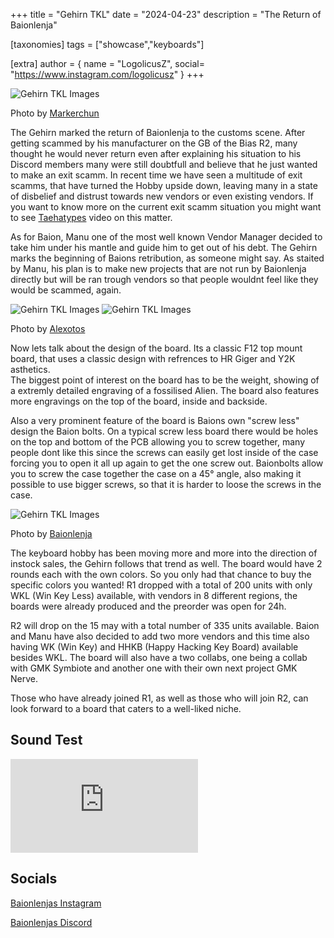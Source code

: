 +++
title = "Gehirn TKL"
date = "2024-04-23"
description = "The Return of Baionlenja"

[taxonomies]
tags = ["showcase","keyboards"]

[extra]
author = { name = "LogolicusZ", social= "https://www.instagram.com/logolicusz" }
+++

<img src="/imgs/Gehirn-article/Gehirn9.heic" alt="Gehirn TKL Images" title="Markerchun" class="TitleImage">
  
<p class="image-text">Photo by <a href="https://www.instagram.com/markerchun/">Markerchun</a></p>
  
The Gehirn marked the return of Baionlenja to the customs scene. After getting scammed by his manufacturer on the GB of the Bias R2, many thought he would never return even after explaining his situation to his Discord members many were still doubtfull and believe that he just wanted to make an exit scamm. In recent time we have seen a multitude of exit scamms, that have turned the Hobby upside down, leaving many in a state of disbelief and distrust towards new vendors or even existing vendors. If you want to know more on the current exit scamm situation you might want to see [Taehatypes](https://www.youtube.com/watch?v=2fdSJgInpsg) video on this matter.
  
As for Baion, Manu one of the most well known Vendor Manager decided to take him under his mantle and guide him to get out of his debt. The Gehirn marks the beginning of Baions retribution, as someone might say. As staited by Manu, his plan is to make new projects that are not run by Baionlenja directly but will be ran trough vendors so that people wouldnt feel like they would be scammed, again. 

<div class="duo">
<img src="/imgs/Gehirn-article/Gehirn1.jpeg" alt="Gehirn TKL Images" title="Alexotos" class="carImage"> 
<img src="/imgs/Gehirn-article/Gehirn2.jpeg" alt="Gehirn TKL Images" title="Alexotos" class="carImage">
</div>
<p class="image-text">Photo by <a href="https://www.instagram.com/alexotos/">Alexotos</a></p>
  
Now lets talk about the design of the board. Its a classic F12 top mount board, that uses a classic design with refrences to HR Giger and Y2K asthetics.  
The biggest point of interest on the board has to be the weight, showing of a extremly detailed engraving of a fossilised Alien. The board also features more engravings on the top of the board, inside and backside.
   
Also a very prominent feature of the board is Baions own "screw less" design the Baion bolts. On a typical screw less board there would be holes on the top and bottom of the PCB allowing you to screw together, many people dont like this since the screws can easily get lost inside of the case forcing you to open it all up again to get the one screw out. Baionbolts allow you to screw the case together the case on a 45° angle, also making it possible to use bigger screws, so that it is harder to loose the screws in the case.

<img src="/imgs/Gehirn-article/Gehirn12.webp" alt="Gehirn TKL Images" title="Baionlenja" class="TitleImage">
  
<p class="image-text">Photo by <a href="https://www.instagram.com/baionlenja">Baionlenja</a></p>
  
The keyboard hobby has been moving more and more into the direction of instock sales, the Gehirn follows that trend as well. The board would have 2 rounds each with the own colors. So you only had that chance to buy the specific colors you wanted! R1 dropped with a total of 200 units with only WKL (Win Key Less) available, with vendors in 8 different regions, the boards were already produced and the preorder was open for 24h.
  
R2 will drop on the 15 may with a total number of 335 units available. Baion and Manu have also decided to add two more vendors and this time also having WK (Win Key) and HHKB (Happy Hacking Key Board) available besides WKL. The board will also have a two collabs, one being a collab with GMK Symbiote and another one with their own next project GMK Nerve. 
  
Those who have already joined R1, as well as those who will join R2, can look forward to a board that caters to a well-liked niche.

## Sound Test
  
<iframe src="https://www.youtube.com/embed/nNGA-pVOH6k?si=oSCSeXzpCojrvfHl" title="YouTube video player" frameborder="0" allow="accelerometer; autoplay; clipboard-write; encrypted-media; gyroscope; picture-in-picture; web-share" referrerpolicy="strict-origin-when-cross-origin" allowfullscreen></iframe>
  
## Socials

[Baionlenjas Instagram](https://www.instagram.com/baionlenja/)
  
[Baionlenjas Discord](https://discord.com/invite/baionlenja)
